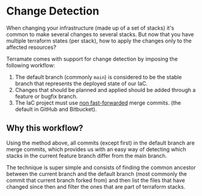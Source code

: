 # Change Detection

When changing your infrastructure (made up of a set of stacks) it's common to
make several changes to several stacks. But now that you have multiple terraform
states (per stack), how to apply the changes only to the affected resources?

Terramate comes with support for change detection by imposing the following workflow:

1. The default branch (commonly `main`) is considered to be the stable branch that represents the deployed state of our IaC.
2. Changes that should be planned and applied should be added through a feature or bugfix branch.
3. The IaC project must use [non
  fast-forwarded](https://git-scm.com/docs/git-merge#_fast_forward_merge) merge
  commits. (the default in GitHub and Bitbucket).

## Why this workflow?

Using the method above, all commits (except first) in the default branch
are merge commits, which provides us with an easy way of detecting
which stacks in the current feature branch differ from the main branch.

The technique is super simple and consists of finding the common ancestor
between the current branch and the default branch (most commonly the commit that
current branch forked from) and then list the files that have changed since then
and filter the ones that are part of terraform stacks.
